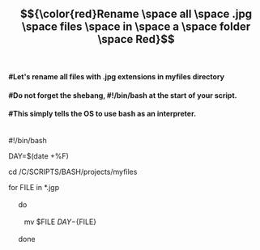 ## $${\color{red}Rename \space all \space .jpg \space files \space in \space a \space folder \space Red}$$<br />
#### #Let's rename all files with .jpg extensions in myfiles directory<br />
#### #Do not forget the shebang, #!/bin/bash at the start of your script.<br />
#### #This simply tells the OS to use bash as an interpreter.<br /><br />

#!/bin/bash

DAY=$(date +%F)

cd /C/SCRIPTS/BASH/projects/myfiles

for FILE in *.jgp<br /><br />
&nbsp;
$\hspace{5pt}$  do<br /><br />
&nbsp;
    $\hspace{5pt}$ $\hspace{5pt}$ mv $FILE ${DAY}-${FILE}<br /><br />
    &nbsp;
 $\hspace{5pt}$ done<br /><br />
